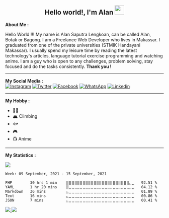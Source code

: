 <h2 align="center">Hello world!, I'm Alan <img
        src="https://raw.githubusercontent.com/MartinHeinz/MartinHeinz/master/wave.gif" width="30px"></h2>

<p>
    <b>About Me :</b>
    <br>
    <p>
        Hello World !!! My name is Alan Saputra Lengkoan, can be called Alan, Botak or Bagong. I am a Freelance Web Developer who lives in Makassar. I graduated from one of the private universities (STMIK Handayani Makassar). I usually spend my leisure time by reading the latest technology's articles, language tutorial exercise programming and watching anime. I am a guy who is open to any challenges, problem solving, stay focused and do the tasks consistently. <strong>Thank you !</strong>
    </p>
</p>

<hr>

<p>
    <b>My Social Media :</b>
    <br>
    <a href="https://www.instagram.com/alanlengkoan"><img
            src="https://img.shields.io/badge/instagram-%23E4405F.svg?&style=for-the-badge&logo=instagram&logoColor=white"
            alt="Instagram"></a>
    <a href="https://twitter.com/LengkoanAlan"> <img
            src="https://img.shields.io/badge/twitter-%231DA1F2.svg?&style=for-the-badge&logo=twitter&logoColor=white"
            alt="Twitter"></a>
    <a href="https://web.facebook.com/alanlengkoan"><img
            src="https://img.shields.io/badge/facebook-%231877F2.svg?&style=for-the-badge&logo=facebook&logoColor=white"
            alt="Facebook"></a>
    <a href="https://api.whatsapp.com/send?phone=6285242907595"><img
            src="https://img.shields.io/badge/WHATSAPP-%2325D366.svg?&style=for-the-badge&logo=whatsapp&logoColor=white"
            alt="WhatsApp"></a>
    <a href="https://www.linkedin.com/in/alanlengkoan"><img
            src="https://img.shields.io/badge/linkedin-%230077B5.svg?&style=for-the-badge&logo=linkedin&logoColor=white"
            alt="Linkedin"></a>
</p>

<hr>

<p>
    <b>My Hobby :</b>
    <br>
    <ul>
        <li>&#x26F9;&#x1F3FB;</li>
        <li>&#x1F3D4; Climbing</li>
        <li>&#x1F41F;</li>
        <li>&#x1F3AE;</li>
        <li>&#x1F4FA; Anime</li>
    </ul>
</p>

<hr>

<b>My Statistics :</b>

<img src="https://komarev.com/ghpvc/?username=alanlengkoan&color=grey" />

<!--START_SECTION:waka-->
```text
Week: 09 September, 2021 - 15 September, 2021

PHP        30 hrs 1 min    ⣿⣿⣿⣿⣿⣿⣿⣿⣿⣿⣿⣿⣿⣿⣿⣿⣿⣿⣿⣿⣿⣿⣿⣄⣀   92.51 % 
YAML       1 hr 20 mins    ⣿⣀⣀⣀⣀⣀⣀⣀⣀⣀⣀⣀⣀⣀⣀⣀⣀⣀⣀⣀⣀⣀⣀⣀⣀   04.12 % 
Markdown   36 mins         ⣦⣀⣀⣀⣀⣀⣀⣀⣀⣀⣀⣀⣀⣀⣀⣀⣀⣀⣀⣀⣀⣀⣀⣀⣀   01.89 % 
Text       16 mins         ⣄⣀⣀⣀⣀⣀⣀⣀⣀⣀⣀⣀⣀⣀⣀⣀⣀⣀⣀⣀⣀⣀⣀⣀⣀   00.86 % 
JSON       7 mins          ⣄⣀⣀⣀⣀⣀⣀⣀⣀⣀⣀⣀⣀⣀⣀⣀⣀⣀⣀⣀⣀⣀⣀⣀⣀   00.41 % 
```
<!--END_SECTION:waka-->

<a href="https://github.com/alanlengkoan">
    <img src="https://github-readme-stats.vercel.app/api?username=alanlengkoan&show_icons=true&theme=dark" />
</a>

<a href="https://github.com/alanlengkoan">
    <img src="https://github-readme-stats.vercel.app/api/top-langs/?username=alanlengkoan&layout=compact&theme=dark" />
</a>